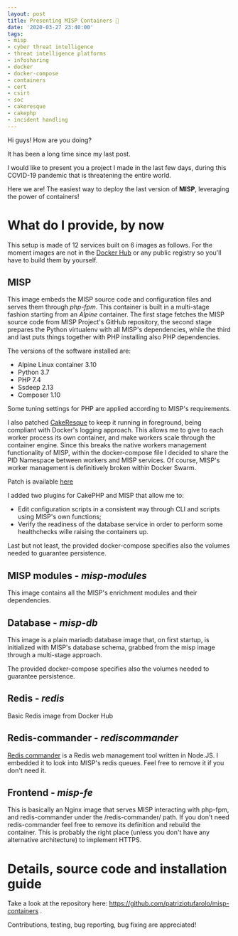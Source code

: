 ```yaml
---
layout: post
title: Presenting MISP Containers 🐋
date: '2020-03-27 23:40:00'
tags:
- misp
- cyber threat intelligence
- threat intelligence platforms
- infosharing
- docker
- docker-compose
- containers
- cert
- csirt
- soc
- cakeresque
- cakephp
- incident handling
---
```


Hi guys!
How are you doing?

It has been a long time since my last post.

I would like to present you a project I made in the last few days, during this COVID-19 pandemic that is threatening the entire world.

Here we are! The easiest way to deploy the last version of **MISP**, leveraging the power of containers!

# What do I provide, by now

This setup is made of 12 services built on 6 images as follows.
For the moment images are not in the [Docker Hub](https://hub.docker.com/) or any public registry so you'll have to build them by yourself.

## MISP
This image embeds the MISP source code and configuration files and serves them through *php-fpm*. This container is built in a multi-stage fashion starting from an *Alpine* container.
The first stage fetches the MISP source code from MISP Project's GitHub repository, the second stage prepares the Python virtualenv with all MISP's dependencies, while the third and last puts things together with PHP installing also PHP dependencies.

The versions of the software installed are:

- Alpine Linux container 3.10
- Python 3.7
- PHP 7.4
- Ssdeep 2.13
- Composer 1.10

Some tuning settings for PHP are applied according to MISP's requirements.

I also patched [CakeResque](https://cakeresque.kamisama.me/) to keep it running in foreground, being compliant with Docker's logging approach.
This allows me to give to each worker process its own container, and make workers scale through the container engine.
Since this breaks the native workers management functionality of MISP, within the docker-compose file I decided to share the PID Namespace between workers and MISP services.
Of course, MISP's worker management is definitively broken within Docker Swarm.

Patch is available [here](https://github.com/patriziotufarolo/misp-containers/blob/master/misp/01-cakeresque.patch)

I added two plugins for CakePHP and MISP that allow me to:

- Edit configuration scripts in a consistent way through CLI and scripts using MISP's own functions;
- Verify the readiness of the database service in order to perform some healthchecks wille raising the containers up.

Last but not least, the provided docker-compose specifies also the volumes needed to guarantee persistence.

## MISP modules - *misp-modules*
This image contains all the MISP's enrichment modules and their dependencies.

## Database - *misp-db*
This image is a plain mariadb database image that, on first startup, is initialized with MISP's database schema, grabbed from the misp image through a multi-stage approach.

The provided docker-compose specifies also the volumes needed to guarantee persistence.

## Redis - *redis*
Basic Redis image from Docker Hub

## Redis-commander - *rediscommander*
[Redis commander](https://github.com/joeferner/redis-commander) is a Redis web management tool written in Node.JS. I embedded it to look into MISP's redis queues. Feel free to remove it if you don't need it. 

## Frontend - *misp-fe*
This is basically an Nginx image that serves MISP interacting with php-fpm, and redis-commander under the /redis-commander/ path. 
If you don't need redis-commander feel free to remove its definition and rebuild the container.
This is probably the right place (unless you don't have any alternative architecture) to implement HTTPS.

# Details, source code and installation guide
Take a look at the repository here: https://github.com/patriziotufarolo/misp-containers .

Contributions, testing, bug reporting, bug fixing are appreciated!
